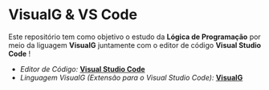 # VisualG & VS Code
 Este repositório tem como objetivo o estudo da **Lógica de Programação** por meio da liguagem **VisualG** juntamente com o editor de código **Visual Studio Code** !

* _Editor de Código:_ [**Visual Studio Code**](https://code.visualstudio.com)
* _Linguagem VisualG (Extensão para o Visual Studio Code):_ [**VisualG**](https://marketplace.visualstudio.com/items?itemName=designliquido.designliquido-vscode)

